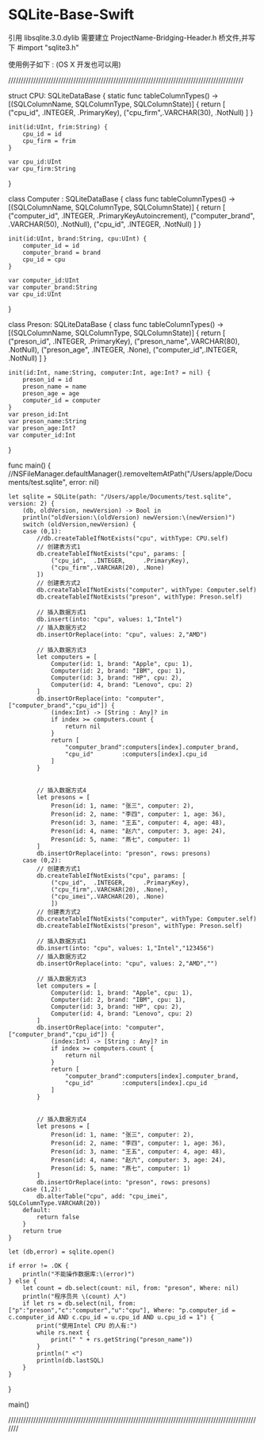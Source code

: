 SQLite-Base-Swift
=================

  引用 libsqlite.3.0.dylib
  需要建立 ProjectName-Bridging-Header.h 桥文件,并写下 #import "sqlite3.h"

  使用例子如下 : (OS X 开发也可以用)

//////////////////////////////////////////////////////////////////////////////////////////////

   
struct CPU: SQLiteDataBase {
    static func tableColumnTypes() -> [(SQLColumnName, SQLColumnType, SQLColumnState)] {
        return [
            ("cpu_id",  .INTEGER,      .PrimaryKey),
            ("cpu_firm",.VARCHAR(30),  .NotNull)
        ]
    }
    
    init(id:UInt, frim:String) {
        cpu_id = id
        cpu_firm = frim
    }
    
    var cpu_id:UInt
    var cpu_firm:String
}

class Computer : SQLiteDataBase {
    class func tableColumnTypes() -> [(SQLColumnName, SQLColumnType, SQLColumnState)] {
        return [
            ("computer_id",     .INTEGER,      .PrimaryKeyAutoincrement),
            ("computer_brand",  .VARCHAR(50),  .NotNull),
            ("cpu_id",          .INTEGER,      .NotNull)
        ]
    }
    
    init(id:UInt, brand:String, cpu:UInt) {
        computer_id = id
        computer_brand = brand
        cpu_id = cpu
    }
    
    var computer_id:UInt
    var computer_brand:String
    var cpu_id:UInt
}

class Preson: SQLiteDataBase {
    class func tableColumnTypes() -> [(SQLColumnName, SQLColumnType, SQLColumnState)] {
        return [
            ("preson_id",  .INTEGER,       .PrimaryKey),
            ("preson_name",.VARCHAR(80),   .NotNull),
            ("preson_age", .INTEGER,       .None),
            ("computer_id",.INTEGER,       .NotNull)
        ]
    }
    
    init(id:Int, name:String, computer:Int, age:Int? = nil) {
        preson_id = id
        preson_name = name
        preson_age = age
        computer_id = computer
    }
    var preson_id:Int
    var preson_name:String
    var preson_age:Int?
    var computer_id:Int
}


func main() {
    //NSFileManager.defaultManager().removeItemAtPath("/Users/apple/Documents/test.sqlite", error: nil)
    
    let sqlite = SQLite(path: "/Users/apple/Documents/test.sqlite", version: 2) {
        (db, oldVersion, newVersion) -> Bool in
        println("oldVersion:\(oldVersion) newVersion:\(newVersion)")
        switch (oldVersion,newVersion) {
        case (0,1):
            //db.createTableIfNotExists("cpu", withType: CPU.self)
            // 创建表方式1
            db.createTableIfNotExists("cpu", params: [
                ("cpu_id",  .INTEGER,     .PrimaryKey),
                ("cpu_firm",.VARCHAR(20), .None)
            ])
            // 创建表方式2
            db.createTableIfNotExists("computer", withType: Computer.self)
            db.createTableIfNotExists("preson", withType: Preson.self)
            
            // 插入数据方式1
            db.insert(into: "cpu", values: 1,"Intel")
            // 插入数据方式2
            db.insertOrReplace(into: "cpu", values: 2,"AMD")
            
            // 插入数据方式3
            let computers = [
                Computer(id: 1, brand: "Apple", cpu: 1),
                Computer(id: 2, brand: "IBM", cpu: 1),
                Computer(id: 3, brand: "HP", cpu: 2),
                Computer(id: 4, brand: "Lenovo", cpu: 2)
            ]
            db.insertOrReplace(into: "computer", ["computer_brand","cpu_id"]) {
                (index:Int) -> [String : Any]? in
                if index >= computers.count {
                    return nil
                }
                return [
                    "computer_brand":computers[index].computer_brand,
                    "cpu_id"        :computers[index].cpu_id
                ]
            }
            
            
            // 插入数据方式4
            let presons = [
                Preson(id: 1, name: "张三", computer: 2),
                Preson(id: 2, name: "李四", computer: 1, age: 36),
                Preson(id: 3, name: "王五", computer: 4, age: 48),
                Preson(id: 4, name: "赵六", computer: 3, age: 24),
                Preson(id: 5, name: "燕七", computer: 1)
            ]
            db.insertOrReplace(into: "preson", rows: presons)
        case (0,2):
            // 创建表方式1
            db.createTableIfNotExists("cpu", params: [
                ("cpu_id",  .INTEGER,     .PrimaryKey),
                ("cpu_firm",.VARCHAR(20), .None),
                ("cpu_imei",.VARCHAR(20), .None)
                ])
            // 创建表方式2
            db.createTableIfNotExists("computer", withType: Computer.self)
            db.createTableIfNotExists("preson", withType: Preson.self)
            
            // 插入数据方式1
            db.insert(into: "cpu", values: 1,"Intel","123456")
            // 插入数据方式2
            db.insertOrReplace(into: "cpu", values: 2,"AMD","")
            
            // 插入数据方式3
            let computers = [
                Computer(id: 1, brand: "Apple", cpu: 1),
                Computer(id: 2, brand: "IBM", cpu: 1),
                Computer(id: 3, brand: "HP", cpu: 2),
                Computer(id: 4, brand: "Lenovo", cpu: 2)
            ]
            db.insertOrReplace(into: "computer", ["computer_brand","cpu_id"]) {
                (index:Int) -> [String : Any]? in
                if index >= computers.count {
                    return nil
                }
                return [
                    "computer_brand":computers[index].computer_brand,
                    "cpu_id"        :computers[index].cpu_id
                ]
            }
            
            
            // 插入数据方式4
            let presons = [
                Preson(id: 1, name: "张三", computer: 2),
                Preson(id: 2, name: "李四", computer: 1, age: 36),
                Preson(id: 3, name: "王五", computer: 4, age: 48),
                Preson(id: 4, name: "赵六", computer: 3, age: 24),
                Preson(id: 5, name: "燕七", computer: 1)
            ]
            db.insertOrReplace(into: "preson", rows: presons)
        case (1,2):
            db.alterTable("cpu", add: "cpu_imei", SQLColumnType.VARCHAR(20))
        default:
            return false
        }
        return true
    }
    
    let (db,error) = sqlite.open()
    
    if error != .OK {
        println("不能操作数据库:\(error)")
    } else {        
        let count = db.select(count: nil, from: "preson", Where: nil)
        println("程序员共 \(count) 人")
        if let rs = db.select(nil, from: ["p":"preson","c":"computer","u":"cpu"], Where: "p.computer_id = c.computer_id AND c.cpu_id = u.cpu_id AND u.cpu_id = 1") {
            print("使用Intel CPU 的人有:")
            while rs.next {
                print(" " + rs.getString("preson_name"))
            }
            println(" <")
            println(db.lastSQL)
        }
    }
}

main()

///////////////////////////////////////////////////////////////////////////////////////////////////////
